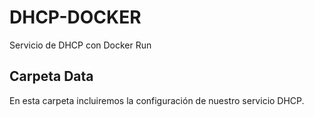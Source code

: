 # DHCP-DOCKER
Servicio de DHCP con Docker Run

## Carpeta Data
En esta carpeta incluiremos la configuración de nuestro servicio DHCP.
